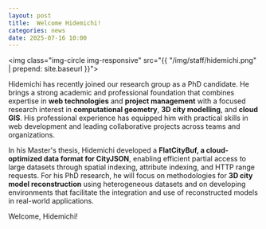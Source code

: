 ```yaml
---
layout: post
title:  Welcome Hidemichi!
categories: news
date: 2025-07-16 10:00
---
```


<img class="img-circle img-responsive" src="{{ "/img/staff/hidemichi.png" | prepend: site.baseurl }}">

Hidemichi has recently joined our research group as a PhD candidate. He brings a strong academic and professional foundation that combines expertise in **web technologies** and **project management** with a focused research interest in **computational geometry**, **3D city modelling**, and **cloud GIS**. His professional experience has equipped him with practical skills in web development and leading collaborative projects across teams and organizations.

In his Master's thesis, Hidemichi developed a **FlatCityBuf, a cloud-optimized data format for CityJSON**, enabling efficient partial access to large datasets through spatial indexing, attribute indexing, and HTTP range requests. For his PhD research, he will focus on methodologies for **3D city model reconstruction** using heterogeneous datasets and on developing environments that facilitate the integration and use of reconstructed models in real-world applications.

Welcome, Hidemichi!

